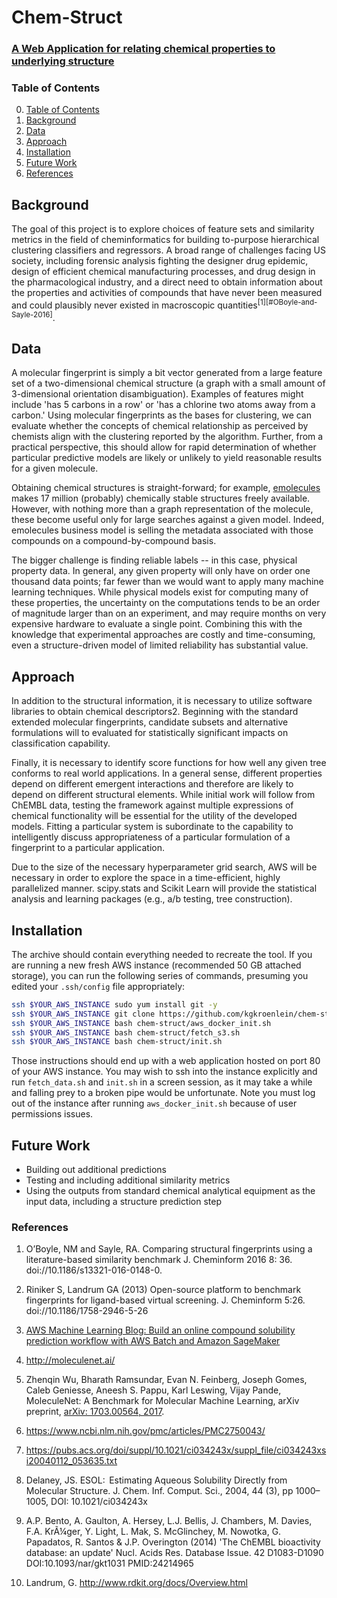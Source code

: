 # Chem-Struct

### [A Web Application for relating chemical properties to underlying structure](http://www.chem-struct.info/)

### Table of Contents
0. [Table of Contents](#table-of-contents)
1. [Background](#background)
2. [Data](#data)
2. [Approach](#approach)
2. [Installation](#installation)
4. [Future Work](#future-work)
5. [References](#references)

## Background
The goal of this project is to explore choices of feature sets and similarity metrics in the field of cheminformatics for building to-purpose hierarchical clustering classifiers and regressors. A broad range of challenges facing US society, including forensic analysis fighting the designer drug epidemic, design of efficient chemical manufacturing processes, and drug design in the pharmacological industry, and a direct need to obtain information about the properties and activities of compounds that have never been measured and could plausibly never existed in macroscopic quantities<sup>[1][#OBoyle-and-Sayle-2016]</sup>.

## Data
A molecular fingerprint is simply a bit vector generated from a large feature set of a two-dimensional chemical structure (a graph with a small amount of 3-dimensional orientation disambiguation). Examples of features might include 'has 5 carbons in a row' or 'has a chlorine two atoms away from a carbon.'  Using molecular fingerprints as the bases for clustering, we can evaluate whether the concepts of chemical relationship as perceived by chemists align with the clustering reported by the algorithm. Further, from a practical perspective, this should allow for rapid determination of whether particular predictive models are likely or unlikely to yield reasonable results for a given molecule.

Obtaining chemical structures is straight-forward; for example, [emolecules](https://www.emolecules.com/) makes 17 million (probably) chemically stable structures freely available.  However, with nothing more than a graph representation of the molecule, these become useful only for large searches against a given model.  Indeed, emolecules business model is selling the metadata associated with those compounds on a compound-by-compound basis.

The bigger challenge is finding reliable labels -- in this case, physical property data.  In general, any given property will only have on order one thousand data points; far fewer than we would want to apply many machine learning techniques. While physical models exist for computing many of these properties, the uncertainty on the computations tends to be an order of magnitude larger than on an experiment, and may require months on very expensive hardware to evaluate a single point.  Combining this with the knowledge that experimental approaches are costly and time-consuming, even a structure-driven model of limited reliability has substantial value.

## Approach
In addition to the structural information, it is necessary to utilize software libraries to obtain chemical descriptors2.  Beginning with the standard extended molecular fingerprints, candidate subsets and alternative formulations will to evaluated for statistically significant impacts on classification capability.

Finally, it is necessary to identify score functions for how well any given tree conforms to real world applications. In a general sense, different properties depend on different emergent interactions and therefore are likely to depend on different structural elements.  While initial work will follow from ChEMBL data, testing the framework against multiple expressions of chemical functionality will be essential for the utility of the developed models. Fitting a particular system is subordinate to the capability to intelligently discuss appropriateness of a particular formulation of a fingerprint to a particular application.

Due to the size of the necessary hyperparameter grid search, AWS will be necessary in order to explore the space in a time-efficient, highly parallelized manner. scipy.stats and Scikit Learn will provide the statistical analysis and learning packages (e.g., a/b testing, tree construction).

## Installation
The archive should contain everything needed to recreate the tool.  If you are running a new fresh AWS instance (recommended 50 GB attached storage), you can run the following series of commands, presuming you edited your `.ssh/config` file appropriately:

```bash
ssh $YOUR_AWS_INSTANCE sudo yum install git -y
ssh $YOUR_AWS_INSTANCE git clone https://github.com/kgkroenlein/chem-struct.git
ssh $YOUR_AWS_INSTANCE bash chem-struct/aws_docker_init.sh
ssh $YOUR_AWS_INSTANCE bash chem-struct/fetch_s3.sh
ssh $YOUR_AWS_INSTANCE bash chem-struct/init.sh
```        

Those instructions should end up with a web application hosted on port 80 of
your AWS instance.  You may wish to ssh into the instance explicitly and run
`fetch_data.sh` and `init.sh` in a screen session, as it may take a while and
falling prey to a broken pipe would be unfortunate.  Note you must log out of
the instance after running `aws_docker_init.sh` because of user permissions
issues.


## Future Work
* Building out additional predictions
* Testing and including additional similarity metrics
* Using the outputs from standard chemical analytical equipment as the input data, including a structure prediction step

### References
1. <a name="OBoyle-and-Sayle-2016"></a> O’Boyle, NM and Sayle, RA. Comparing structural fingerprints using a literature-based similarity benchmark J. Cheminform 2016 8: 36. doi://10.1186/s13321-016-0148-0.

2. <a name="Riniker-and-Landrum-2013"></a> Riniker S, Landrum GA (2013) Open-source platform to benchmark  fingerprints for ligand-based virtual screening. J. Cheminform 5:26. doi://10.1186/1758-2946-5-26

3. <a name="Ragab-2018"></a>[AWS Machine Learning Blog: Build an online compound solubility prediction workflow with AWS Batch and Amazon SageMaker](https://aws.amazon.com/blogs/machine-learning/build-an-online-compound-solubility-prediction-workflow-with-aws-batch-and-amazon-sagemaker/)

4. <a name="moleculenet"></a>http://moleculenet.ai/

5. <a name="Zhenqin-et-al-2017"></a>Zhenqin Wu, Bharath Ramsundar, Evan N. Feinberg, Joseph Gomes, Caleb Geniesse, Aneesh S. Pappu, Karl Leswing, Vijay Pande, MoleculeNet: A Benchmark for Molecular Machine Learning, arXiv preprint, [arXiv: 1703.00564, 2017](https://arxiv.org/abs/1703.00564).

6. https://www.ncbi.nlm.nih.gov/pmc/articles/PMC2750043/

7. https://pubs.acs.org/doi/suppl/10.1021/ci034243x/suppl_file/ci034243xsi20040112_053635.txt

8. <a name="Delaney-2004"></a> Delaney, JS. ESOL:  Estimating Aqueous Solubility Directly from Molecular Structure. J. Chem. Inf. Comput. Sci., 2004, 44 (3), pp 1000–1005, DOI: 10.1021/ci034243x

9. A.P. Bento, A. Gaulton, A. Hersey, L.J. Bellis, J. Chambers, M. Davies, F.A. KrÃ¼ger, Y. Light, L. Mak, S. McGlinchey, M. Nowotka, G. Papadatos, R. Santos & J.P. Overington (2014) 'The ChEMBL bioactivity database: an update' Nucl. Acids Res. Database Issue. 42 D1083-D1090 DOI:10.1093/nar/gkt1031 PMID:24214965

10. Landrum, G. http://www.rdkit.org/docs/Overview.html
